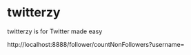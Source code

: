 # twitterzy
twitterzy is for Twitter made easy


http://localhost:8888/follower/countNonFollowers?username=<username>
